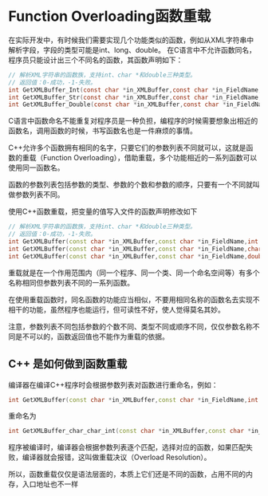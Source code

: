 # Function Overloading函数重载

在实际开发中，有时候我们需要实现几个功能类似的函数，例如从XML字符串中解析字段，字段的类型可能是int、long、double。
在C语言中不允许函数同名，程序员只能设计出三个不同名的函数，其函数声明如下：
```c
// 解析XML字符串的函数族，支持int、char *和double三种类型。
// 返回值：0-成功，-1-失败。
int GetXMLBuffer_Int(const char *in_XMLBuffer,const char *in_FieldName,int *out_Value);
int GetXMLBuffer_Str(const char *in_XMLBuffer,const char *in_FieldName,char *out_Value);
int GetXMLBuffer_Double(const char *in_XMLBuffer,const char *in_FieldName,double *out_Value);
```

C语言中函数命名不能重复对程序员是一种负担，编程序的时候需要想象出相近的函数名，调用函数的时候，书写函数名也是一件麻烦的事情。

C++允许多个函数拥有相同的名字，只要它们的参数列表不同就可以，这就是函数的重载（Function Overloading），借助重载，多个功能相近的一系列函数可以使用同一函数名。

函数的参数列表包括参数的类型、参数的个数和参数的顺序，只要有一个不同就叫做参数列表不同。

使用C++函数重载，把变量的值写入文件的函数声明修改如下
```c++
// 解析XML字符串的函数族，支持int、char *和double三种类型。
// 返回值：0-成功，-1-失败。
int GetXMLBuffer(const char *in_XMLBuffer,const char *in_FieldName,int *out_Value);
int GetXMLBuffer(const char *in_XMLBuffer,const char *in_FieldName,char *out_Value);
int GetXMLBuffer(const char *in_XMLBuffer,const char *in_FieldName,double *out_Value);
```

重载就是在一个作用范围内（同一个程序、同一个类、同一个命名空间等）有多个名称相同但参数列表不同的一系列函数。

在使用重载函数时，同名函数的功能应当相似，不要用相同名称的函数名去实现不相干的功能，虽然程序也能运行，但可读性不好，使人觉得莫名其妙。

注意，参数列表不同包括参数的个数不同、类型不同或顺序不同，仅仅参数名称不同是不可以的，函数返回值也不能作为重载的依据。



## C++ 是如何做到函数重载
编译器在编译C++程序时会根据参数列表对函数进行重命名，例如：
```c++
int GetXMLBuffer(const char *in_XMLBuffer,const char *in_FieldName,int *out_Value);
```
重命名为
```c++
int GetXMLBuffer_char_char_int(const char *in_XMLBuffer,const char *in_FieldName,int *out_Value);
```

程序被编译时，编译器会根据参数列表逐个匹配，选择对应的函数，如果匹配失败，编译器就会报错，这叫做重载决议（Overload Resolution）。

所以，函数重载仅仅是语法层面的，本质上它们还是不同的函数，占用不同的内存，入口地址也不一样